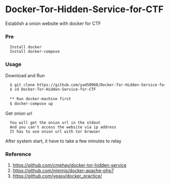 # Docker-Tor-Hidden-Service-for-CTF
Establish a onion website with docker for CTF

### Pre
```
  Install docker
  Install docker-compose
```

### Usage
Download and Run
```sh
  $ git clone https://github.com/yad50968/Docker-Tor-Hidden-Service-for-CTF.git
  $ cd Docker-Tor-Hidden-Service-for-CTF
  
  ** Run docker-machine first
  $ docker-compose up 
```

Get onion url
```
  You will get the onion url in the stdout
  And you can't access the website via ip address
  It has to use onion url with tor browser
```

After system start, it have to take a few minutes to relay

### Reference
1. https://github.com/cmehay/docker-tor-hidden-service
2. https://github.com/nimmis/docker-apache-php7
3. https://github.com/yeasy/docker_practice/
